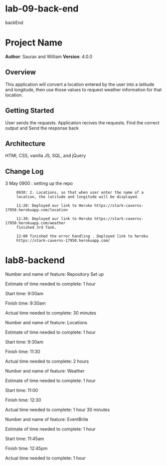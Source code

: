 # lab-09-back-end
backEnd


# Project Name

**Author**: Saurav and William
**Version**: 4.0.0 

## Overview
This application will convert a location entered by the user into a latitude and longitude, then use those values to request weather information for that location. 

## Getting Started
User sends the requests.
Application recives the requests.
Find the correct output and
Send the response back 

## Architecture
HTMl, CSS, vanilla JS, SQL, and jQuery

## Change Log
3 May 0900 : setting up the repo

         0930: 2. Locations, so that when user enter the name of a 
         location, the latitude and longitude will be displayed.

         11:20: Deployed our link to Heruko https://stark-caverns-17950.herokuapp.com/location

         11:30: Deployed our link to Heruko https://stark-caverns-17950.herokuapp.com/weather
         finished 3rd Task.
         
         12:00 finished the error handling . Deployed link to heroku 
         https://stark-caverns-17950.herokuapp.com/

# lab8-backend

Number and name of feature: Repository Set up

Estimate of time needed to complete: 1 hour

Start time: 9:00am

Finish time: 9:30am

Actual time needed to complete: 30 minutes


Number and name of feature: Locations

Estimate of time needed to complete: 1 hour

Start time: 9:30am

Finish time: 11:30

Actual time needed to complete: 2 hours


Number and name of feature: Weather

Estimate of time needed to complete: 1 hour

Start time: 11:00

Finish time: 12:30

Actual time needed to complete: 1 hour 30 minutes


Number and name of feature: EventBrite

Estimate of time needed to complete: 1 hour

Start time: 11:45am

Finish time: 12:45pm

Actual time needed to complete: 1 hour